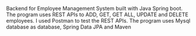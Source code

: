 Backend for Employee Management System built with Java Spring boot.
The program uses REST APIs to ADD, GET, GET ALL, UPDATE and DELETE employees.
I used Postman to test the REST APIs.
The program uses Mysql database as database, Spring Data JPA and Maven
